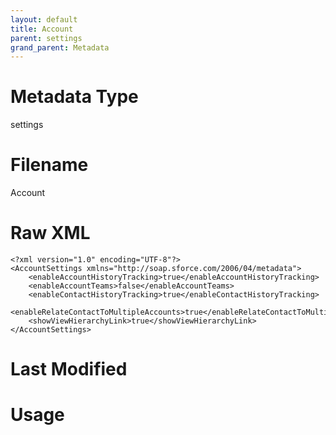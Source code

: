 ```yaml
---
layout: default
title: Account
parent: settings
grand_parent: Metadata
---
```

# Metadata Type
settings


# Filename 
Account


# Raw XML
```
<?xml version="1.0" encoding="UTF-8"?>
<AccountSettings xmlns="http://soap.sforce.com/2006/04/metadata">
    <enableAccountHistoryTracking>true</enableAccountHistoryTracking>
    <enableAccountTeams>false</enableAccountTeams>
    <enableContactHistoryTracking>true</enableContactHistoryTracking>
    <enableRelateContactToMultipleAccounts>true</enableRelateContactToMultipleAccounts>
    <showViewHierarchyLink>true</showViewHierarchyLink>
</AccountSettings>
```


# Last Modified


# Usage
